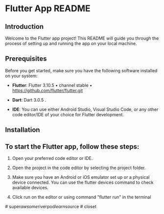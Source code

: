 # Flutter App README

## Introduction

Welcome to the Flutter app project! This README will guide you through the process of setting up and running the app on your local machine.

## Prerequisites

Before you get started, make sure you have the following software installed on your system:

- **Flutter**: Flutter 3.10.5 • channel stable • https://github.com/flutter/flutter.git

- **Dart**: Dart 3.0.5 .

- **IDE**: You can use either Android Studio, Visual Studio Code, or any other code editor/IDE of your choice for Flutter development.

## Installation

## To start the Flutter app, follow these steps:

 1. Open your preferred code editor or IDE.

 2. Open the project in the code editor by selecting the project folder.

 3. Make sure you have an Android or iOS emulator set up or a physical device connected. You can use the flutter devices command to check available devices.

 4. Click run on the editor or using command "flutter run" in the terminal

#   s u p e r _ a w s o m e _ r i v e r p o d _ l e a r n _ s o u r c e  
 #   c l o s e t  
 